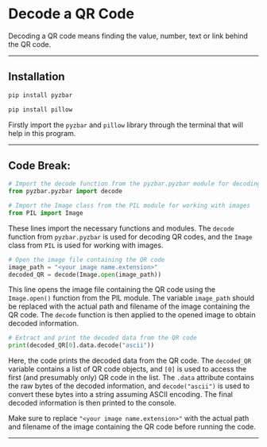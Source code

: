 # Decode a QR Code

Decoding a QR code means finding the value, number, text or link behind the QR code.

-----

## Installation

```python
pip install pyzbar
```
```python
pip install pillow
```
Firstly import the `pyzbar` and `pillow` library through the terminal that will help in this program.

-----

## Code Break:

```python
# Import the decode function from the pyzbar.pyzbar module for decoding QR codes
from pyzbar.pyzbar import decode

# Import the Image class from the PIL module for working with images
from PIL import Image
```
These lines import the necessary functions and modules. The `decode` function from `pyzbar.pyzbar` is used for decoding QR codes, and the `Image` class from `PIL` is used for working with images.

```python
# Open the image file containing the QR code
image_path = "<your image name.extension>"
decoded_QR = decode(Image.open(image_path))
```
This line opens the image file containing the QR code using the `Image.open()` function from the PIL module. The variable `image_path` should be replaced with the actual path and filename of the image containing the QR code. The `decode` function is then applied to the opened image to obtain decoded information.

```python
# Extract and print the decoded data from the QR code
print(decoded_QR[0].data.decode("ascii"))
```
Here, the code prints the decoded data from the QR code. The `decoded_QR` variable contains a list of QR code objects, and `[0]` is used to access the first (and presumably only) QR code in the list. The `.data` attribute contains the raw bytes of the decoded information, and `decode("ascii")` is used to convert these bytes into a string assuming ASCII encoding. The final decoded information is then printed to the console.

Make sure to replace `"<your image name.extension>"` with the actual path and filename of the image containing the QR code before running the code.

-----